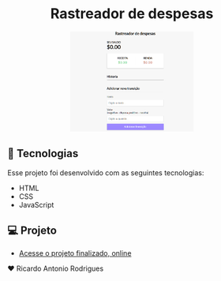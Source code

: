 
<h1 align="center"> Rastreador de despesas</h1>
<p align="center">
  <img alt="projeto login-animado" src=".github/preview.png" width="49.5%">
</p>

## 🚀 Tecnologias

Esse projeto foi desenvolvido com as seguintes tecnologias:

- HTML 
- CSS
- JavaScript

## 💻 Projeto

- [Acesse o projeto finalizado, online](https://ricantony6.github.io/Rastreador-de-despesas/)

♥ Ricardo Antonio Rodrigues
